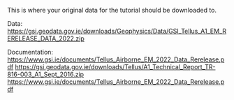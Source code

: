 This is where your original data for the tutorial should be downloaded to.

Data:
https://gsi.geodata.gov.ie/downloads/Geophysics/Data/GSI_Tellus_A1_EM_RERELEASE_DATA_2022.zip


Documentation:
https://www.gsi.ie/documents/Tellus_Airborne_EM_2022_Data_Rerelease.pdf
https://gsi.geodata.gov.ie/downloads/Tellus/A1_Technical_Report_TR-816-003_A1_Sept_2016.zip
https://www.gsi.ie/documents/Tellus_Airborne_EM_2022_Data_Rerelease.pdf
